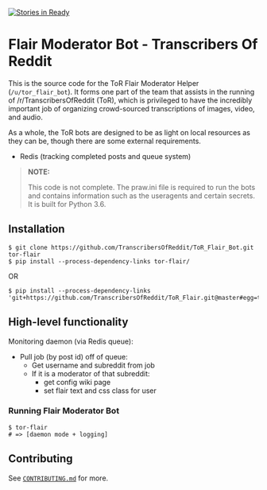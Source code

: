 [![Stories in Ready](https://badge.waffle.io/TranscribersOfReddit/ToR_OCR.png?label=ready&title=Ready)](http://waffle.io/TranscribersOfReddit/ToR_OCR)

# Flair Moderator Bot - Transcribers Of Reddit

This is the source code for the ToR Flair Moderator Helper (`/u/tor_flair_bot`). It forms one part of the team that assists in the running of /r/TranscribersOfReddit (ToR), which is privileged to have the incredibly important job of organizing crowd-sourced transcriptions of images, video, and audio.

As a whole, the ToR bots are designed to be as light on local resources as they can be, though there are some external requirements.

- Redis (tracking completed posts and queue system)

> **NOTE:**
>
> This code is not complete. The praw.ini file is required to run the bots and
> contains information such as the useragents and certain secrets. It is built
> for Python 3.6.

## Installation

```
$ git clone https://github.com/TranscribersOfReddit/ToR_Flair_Bot.git tor-flair
$ pip install --process-dependency-links tor-flair/
```

OR

```
$ pip install --process-dependency-links 'git+https://github.com/TranscribersOfReddit/ToR_Flair.git@master#egg=tor_flair'
```

## High-level functionality

Monitoring daemon (via Redis queue):

- Pull job (by post id) off of queue:
  - Get username and subreddit from job
  - If it is a moderator of that subreddit:
    - get config wiki page
    - set flair text and css class for user

### Running Flair Moderator Bot

```
$ tor-flair
# => [daemon mode + logging]
```

## Contributing

See [`CONTRIBUTING.md`](/CONTRIBUTING.md) for more.
